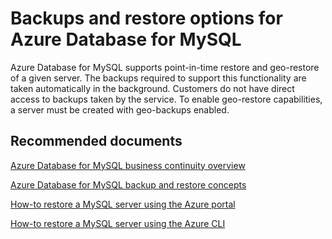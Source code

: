 <properties
	pageTitle="Backups and restore options for Azure Database for MySQL"
	description="Backups and restore options for Azure Database for MySQL"
	service="microsoft.dbformysql"
	resource="servers"
	authors="jan-eng"
    ms.author="janeng"
	displayOrder="21"
	selfHelpType="resource"
	supportTopicIds="32628381"
	resourceTags="servers, databases"
	productPesIds="16221"
	cloudEnvironments="public"
	articleId="6593edfc-3e01-44e4-a125-8c47e7748b7b"
/>

# Backups and restore options for Azure Database for MySQL

Azure Database for MySQL supports point-in-time restore and geo-restore of a given server. The backups required to support this functionality are taken automatically in the background. Customers do not have direct access to backups taken by the service. To enable geo-restore capabilities, a server must be created with geo-backups enabled.

## **Recommended documents**

[Azure Database for MySQL business continuity overview](https://docs.microsoft.com/azure/mysql/concepts-business-continuity)<br>

[Azure Database for MySQL backup and restore concepts](https://docs.microsoft.com/azure/mysql/concepts-backup)<br>

[How-to restore a MySQL server using the Azure portal](https://docs.microsoft.com/azure/mysql/howto-restore-server-portal)<br>

[How-to restore a MySQL server using the Azure CLI](https://docs.microsoft.com/azure/mysql/howto-restore-server-cli)
